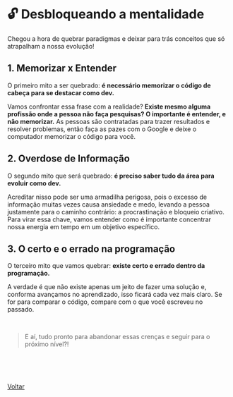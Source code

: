 # 🔓 Desbloqueando a mentalidade

Chegou a hora de quebrar paradigmas e deixar para trás conceitos que só atrapalham a nossa evolução!

## 1. Memorizar x Entender

O primeiro mito a ser quebrado: **é necessário memorizar o código de cabeça para se destacar como dev.**

Vamos confrontar essa frase com a realidade? **Existe mesmo alguma profissão onde a pessoa não faça pesquisas? O importante é entender, e não memorizar.** As pessoas são contratadas para trazer resultados e resolver problemas, então faça as pazes com o Google e deixe o computador memorizar o código para você.

## 2. Overdose de Informação

O segundo mito que será quebrado: **é preciso saber tudo da área para evoluir como dev.**

Acreditar nisso pode ser uma armadilha perigosa, pois o excesso de informação muitas vezes causa ansiedade e medo, levando a pessoa justamente para o caminho contrário: a procrastinação e bloqueio criativo. Para virar essa chave, vamos entender como é importante concentrar nossa energia em tempo em um objetivo específico.

## 3. O certo e o errado na programação

O terceiro mito que vamos quebrar: **existe certo e errado dentro da programação.**

A verdade é que não existe apenas um jeito de fazer uma solução e, conforma avançamos no aprendizado, isso ficará cada vez mais claro. Se for para comparar o código, compare com o que você escreveu no passado.

<br>

> E aí, tudo pronto para abandonar essas crenças e seguir para o próximo nível?!

<br>
<br>


<br>

<a href="./README.md">Voltar</a>
